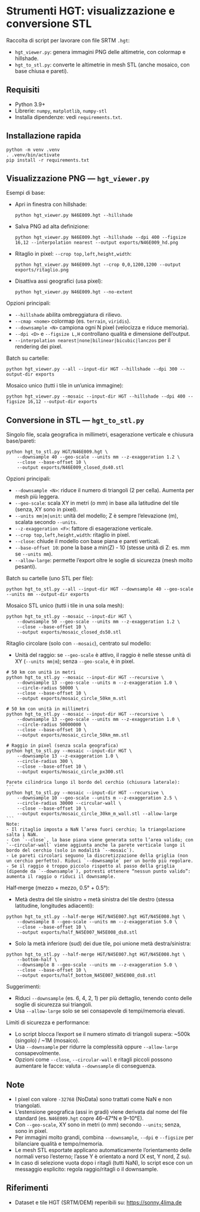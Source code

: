 # Strumenti HGT: visualizzazione e conversione STL

Raccolta di script per lavorare con file SRTM `.hgt`:
- `hgt_viewer.py`: genera immagini PNG delle altimetrie, con colormap e hillshade.
- `hgt_to_stl.py`: converte le altimetrie in mesh STL (anche mosaico, con base chiusa e pareti).

## Requisiti

- Python 3.9+
- Librerie: `numpy`, `matplotlib`, `numpy-stl`
- Installa dipendenze: vedi `requirements.txt`.

## Installazione rapida

```
python -m venv .venv
. .venv/bin/activate
pip install -r requirements.txt
```

## Visualizzazione PNG — `hgt_viewer.py`

Esempi di base:
- Apri in finestra con hillshade:
	```
	python hgt_viewer.py N46E009.hgt --hillshade
	```
- Salva PNG ad alta definizione:
	```
	python hgt_viewer.py N46E009.hgt --hillshade --dpi 400 --figsize 16,12 --interpolation nearest --output exports/N46E009_hd.png
	```
- Ritaglio in pixel: `--crop top,left,height,width`:
	```
	python hgt_viewer.py N46E009.hgt --crop 0,0,1200,1200 --output exports/ritaglio.png
	```
- Disattiva assi geografici (usa pixel):
	```
	python hgt_viewer.py N46E009.hgt --no-extent
	```

Opzioni principali:
- `--hillshade` abilita ombreggiatura di rilievo.
- `--cmap <nome>` colormap (es. `terrain`, `viridis`).
- `--downsample <N>` campiona ogni N pixel (velocizza e riduce memoria).
- `--dpi <D>` e `--figsize L,H` controllano qualità e dimensione dell’output.
- `--interpolation nearest|none|bilinear|bicubic|lanczos` per il rendering dei pixel.

Batch su cartelle:
```
python hgt_viewer.py --all --input-dir HGT --hillshade --dpi 300 --output-dir exports
```

Mosaico unico (tutti i tile in un’unica immagine):
```
python hgt_viewer.py --mosaic --input-dir HGT --hillshade --dpi 400 --figsize 16,12 --output-dir exports
```

## Conversione in STL — `hgt_to_stl.py`

Singolo file, scala geografica in millimetri, esagerazione verticale e chiusura base/pareti:
```
python hgt_to_stl.py HGT/N46E009.hgt \
	--downsample 40 --geo-scale --units mm --z-exaggeration 1.2 \
	--close --base-offset 10 \
	--output exports/N46E009_closed_ds40.stl
```

Opzioni principali:
- `--downsample <N>`: riduce il numero di triangoli (2 per cella). Aumenta per mesh più leggera.
- `--geo-scale`: scala XY in metri (o mm) in base alla latitudine del tile (senza, XY sono in pixel).
- `--units mm|m|unit`: unità del modello; Z è sempre l’elevazione (m), scalata secondo `--units`.
- `--z-exaggeration <F>`: fattore di esagerazione verticale.
- `--crop top,left,height,width`: ritaglio in pixel.
- `--close`: chiude il modello con base piana e pareti verticali.
- `--base-offset 10`: pone la base a min(Z) - 10 (stesse unità di Z: es. mm se `--units mm`).
- `--allow-large`: permette l’export oltre le soglie di sicurezza (mesh molto pesanti).

Batch su cartelle (uno STL per file):
```
python hgt_to_stl.py --all --input-dir HGT --downsample 40 --geo-scale --units mm --output-dir exports
```

Mosaico STL unico (tutti i tile in una sola mesh):
```
python hgt_to_stl.py --mosaic --input-dir HGT \
	--downsample 50 --geo-scale --units mm --z-exaggeration 1.2 \
	--close --base-offset 10 \
	--output exports/mosaic_closed_ds50.stl
```

Ritaglio circolare (solo con `--mosaic`), centrato sul modello:
- Unità del raggio: se `--geo-scale` è attivo, il raggio è nelle stesse unità di XY (`--units mm|m`); senza `--geo-scale`, è in pixel.
```
# 50 km con unità in metri
python hgt_to_stl.py --mosaic --input-dir HGT --recursive \
	--downsample 13 --geo-scale --units m --z-exaggeration 1.0 \
	--circle-radius 50000 \
	--close --base-offset 10 \
	--output exports/mosaic_circle_50km_m.stl

# 50 km con unità in millimetri
python hgt_to_stl.py --mosaic --input-dir HGT --recursive \
	--downsample 13 --geo-scale --units mm --z-exaggeration 1.0 \
	--circle-radius 50000000 \
	--close --base-offset 10 \
	--output exports/mosaic_circle_50km_mm.stl

# Raggio in pixel (senza scala geografica)
python hgt_to_stl.py --mosaic --input-dir HGT \
	--downsample 13 --z-exaggeration 1.0 \
	--circle-radius 300 \
	--close --base-offset 10 \
	--output exports/mosaic_circle_px300.stl
```
	Parete cilindrica lungo il bordo del cerchio (chiusura laterale):
	```
	python hgt_to_stl.py --mosaic --input-dir HGT --recursive \
		--downsample 10 --geo-scale --units m --z-exaggeration 2.5 \
		--circle-radius 30000 --circular-wall \
		--close --base-offset 10 \
		--output exports/mosaic_circle_30km_m_wall.stl --allow-large
	```
	Note:
	- Il ritaglio imposta a NaN l’area fuori cerchio; la triangolazione salta i NaN.
	- Con `--close`, la base piana viene generata sotto l’area valida; con `--circular-wall` viene aggiunta anche la parete verticale lungo il bordo del cerchio (solo in modalità `--mosaic`).
	- Le pareti circolari seguono la discretizzazione della griglia (non un cerchio perfetto). Riduci `--downsample` per un bordo più regolare.
	- Se il raggio è troppo piccolo rispetto al passo della griglia (dipende da `--downsample`), potresti ottenere “nessun punto valido”: aumenta il raggio o riduci il downsample.

Half‑merge (mezzo + mezzo, 0.5° + 0.5°):
- Metà destra del tile sinistro + metà sinistra del tile destro (stessa latitudine, longitudes adiacenti):
```
python hgt_to_stl.py --half-merge HGT/N45E007.hgt HGT/N45E008.hgt \
	--downsample 8 --geo-scale --units mm --z-exaggeration 5.0 \
	--close --base-offset 10 \
	--output exports/half_N45E007_N45E008_ds8.stl
```
- Solo la metà inferiore (sud) dei due tile, poi unione metà destra/sinistra:
```
python hgt_to_stl.py --half-merge HGT/N45E007.hgt HGT/N45E008.hgt \
	--bottom-half \
	--downsample 8 --geo-scale --units mm --z-exaggeration 5.0 \
	--close --base-offset 10 \
	--output exports/half_bottom_N45E007_N45E008_ds8.stl
```
Suggerimenti:
- Riduci `--downsample` (es. 6, 4, 2, 1) per più dettaglio, tenendo conto delle soglie di sicurezza sui triangoli.
- Usa `--allow-large` solo se sei consapevole di tempi/memoria elevati.

Limiti di sicurezza e performance:
- Lo script blocca l’export se il numero stimato di triangoli supera: ~500k (singolo) / ~1M (mosaico).
- Usa `--downsample` per ridurre la complessità oppure `--allow-large` consapevolmente.
- Opzioni come `--close`, `--circular-wall` e ritagli piccoli possono aumentare le facce: valuta `--downsample` di conseguenza.

## Note

- I pixel con valore `-32768` (NoData) sono trattati come NaN e non triangolati.
- L’estensione geografica (assi in gradi) viene derivata dal nome del file standard (es. `N46E009.hgt` copre 46–47°N e 9–10°E).
- Con `--geo-scale`, XY sono in metri (o mm) secondo `--units`; senza, sono in pixel.
- Per immagini molto grandi, combina `--downsample`, `--dpi` e `--figsize` per bilanciare qualità e tempo/memoria.
 - Le mesh STL esportate applicano automaticamente l’orientamento delle normali verso l’esterno; l’asse Y è orientato a nord (X est, Y nord, Z su).
 - In caso di selezione vuota dopo i ritagli (tutti NaN), lo script esce con un messaggio esplicito: regola raggio/ritagli o il downsample.

## Riferimenti

- Dataset e tile HGT (SRTM/DEM) reperibili su: https://sonny.4lima.de